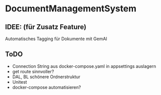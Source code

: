 # DocumentManagementSystem

## IDEE: (für Zusatz Feature)

Automatisches Tagging für Dokumente mit GemAI


## ToDO

- Connection String aus docker-compose.yaml in appsettings auslagern
- get route sinnvoller?
- DAL, BL schönere Ordnerstruktur
- Unitest
- docker-compose automatisieren?
